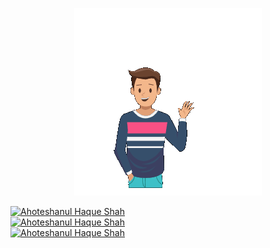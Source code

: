 <p align="center">
<img src="https://github.com/ahoteshanul/ahoteshanul/blob/main/GIF.gif" height="300px"/> </p>

[![Ahoteshanul Haque Shah](https://img.shields.io/badge/-As--Salaam--Alaikum-informational)]()
<br>
[![Ahoteshanul Haque Shah](https://img.shields.io/badge/Facebook-Ahoteshanul%20Haque%20Shah-informational)](https://www.facebook.com/ahoteshanul.haque.shah/)
<br>
[![Ahoteshanul Haque Shah](https://img.shields.io/badge/LinkedIn-Ahoteshanul%20Haque%20Shah-informational)](https://www.linkedin.com/in/ahoteshanul/)

